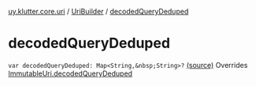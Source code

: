 [uy.klutter.core.uri](../index.md) / [UriBuilder](index.md) / [decodedQueryDeduped](.)


# decodedQueryDeduped
`var decodedQueryDeduped: Map<String,&nbsp;String>?` [(source)](https://github.com/kohesive/klutter/blob/master/core-jdk6/src/main/kotlin/uy/klutter/core/uri/UriBuilder.kt#L150)
Overrides [ImmutableUri.decodedQueryDeduped](../-immutable-uri/decoded-query-deduped.md)


